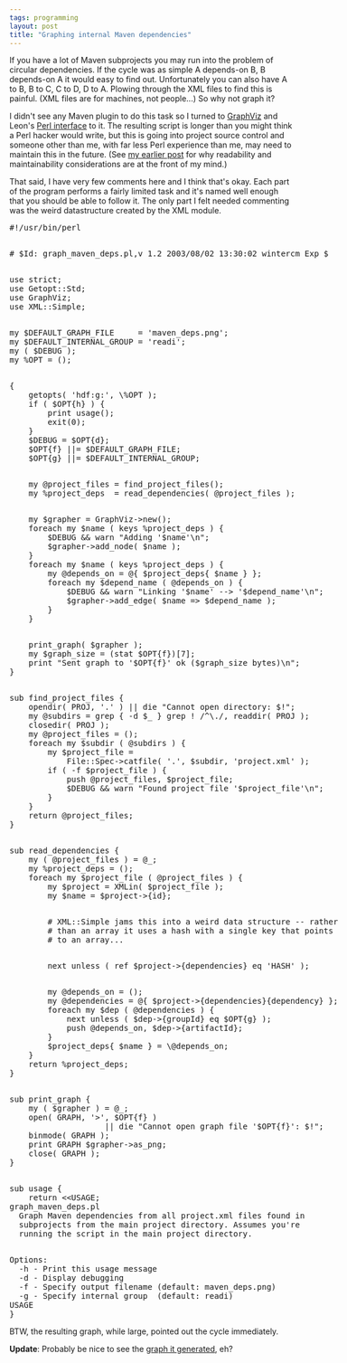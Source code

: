 ```yaml
---
tags: programming
layout: post
title: "Graphing internal Maven dependencies"
---
```




If you have a lot of Maven subprojects you may run into the problem of circular dependencies. If the cycle was as simple A depends-on B, B depends-on A it would easy to find out. Unfortunately you can also have A to B, B to C, C to D, D to A. Plowing through the XML files to find this is painful. (XML files are for machines, not people...) So why not graph it?

<p>I didn't see any Maven plugin to do this task so I turned to <a href="http://www.graphviz.org/">GraphViz</a> and Leon's <a href="http://search.cpan.org/author/LBROCARD/GraphViz-1.8/">Perl interface</a> to it. The resulting script is longer than you might think a Perl hacker would write, but this is going into project source control and someone other than me, with far less Perl experience than me, may need to maintain this in the future. (See <a href="/2003/08/02/importance_of_variable_naming.html">my earlier post</a> for why readability and maintainability considerations are at the front of my mind.)</p>

<p>That said, I have very few comments here and I think that's okay. Each part of the program performs a fairly limited task and it's named well enough that you should be able to follow it. The only part I felt needed commenting was the weird datastructure created by the XML module.</p>

<p><pre class="sourceCode">
#!/usr/bin/perl

<p># $Id: graph_maven_deps.pl,v 1.2 2003/08/02 13:30:02 wintercm Exp $

<p>use strict;
use Getopt::Std;
use GraphViz;
use XML::Simple;

<p>my $DEFAULT_GRAPH_FILE     = 'maven_deps.png';
my $DEFAULT_INTERNAL_GROUP = 'readi';
my ( $DEBUG );
my %OPT = ();

<p>{
    getopts( 'hdf:g:', \%OPT );
    if ( $OPT{h} ) {
        print usage();
        exit(0);
    }
    $DEBUG = $OPT{d};
    $OPT{f} ||= $DEFAULT_GRAPH_FILE;
    $OPT{g} ||= $DEFAULT_INTERNAL_GROUP;

<p>    my @project_files = find_project_files();
    my %project_deps  = read_dependencies( @project_files );

<p>    my $grapher = GraphViz->new();
    foreach my $name ( keys %project_deps ) {
        $DEBUG && warn "Adding '$name'\n";
        $grapher->add_node( $name );
    }
    foreach my $name ( keys %project_deps ) {
        my @depends_on = @{ $project_deps{ $name } };
        foreach my $depend_name ( @depends_on ) {
            $DEBUG && warn "Linking '$name' --> '$depend_name'\n";
            $grapher->add_edge( $name => $depend_name );
        }
    }

<p>    print_graph( $grapher );
    my $graph_size = (stat $OPT{f})[7];
    print "Sent graph to '$OPT{f}' ok ($graph_size bytes)\n";
}

<p>sub find_project_files {
    opendir( PROJ, '.' ) || die "Cannot open directory: $!";
    my @subdirs = grep { -d $_ } grep ! /^\./, readdir( PROJ );
    closedir( PROJ );
    my @project_files = ();
    foreach my $subdir ( @subdirs ) {
        my $project_file =
            File::Spec->catfile( '.', $subdir, 'project.xml' );
        if ( -f $project_file ) {
            push @project_files, $project_file;
            $DEBUG && warn "Found project file '$project_file'\n";
        }
    }
    return @project_files;
}

<p>sub read_dependencies {
    my ( @project_files ) = @_;
    my %project_deps = ();
    foreach my $project_file ( @project_files ) {
        my $project = XMLin( $project_file );
        my $name = $project->{id};

<p>        # XML::Simple jams this into a weird data structure -- rather
        # than an array it uses a hash with a single key that points
        # to an array...

<p>        next unless ( ref $project->{dependencies} eq 'HASH' );

<p>        my @depends_on = ();
        my @dependencies = @{ $project->{dependencies}{dependency} };
        foreach my $dep ( @dependencies ) {
            next unless ( $dep->{groupId} eq $OPT{g} );
            push @depends_on, $dep->{artifactId};
        }
        $project_deps{ $name } = \@depends_on;
    }
    return %project_deps;
}

<p>sub print_graph {
    my ( $grapher ) = @_;
    open( GRAPH, '>', $OPT{f} )
                    || die "Cannot open graph file '$OPT{f}': $!";
    binmode( GRAPH );
    print GRAPH $grapher->as_png;
    close( GRAPH );
}

<p>sub usage {
    return &lt;&lt;USAGE;
graph_maven_deps.pl
  Graph Maven dependencies from all project.xml files found in
  subprojects from the main project directory. Assumes you're
  running the script in the main project directory.

<p>Options:
  -h - Print this usage message
  -d - Display debugging
  -f - Specify output filename (default: maven_deps.png)
  -g - Specify internal group  (default: readi)
USAGE
}
</pre>

<p>BTW, the resulting graph, while large, pointed out the cycle immediately.</p>

<p><b>Update</b>: Probably be nice to see the <a href="/images/maven_deps.png">graph it generated</a>, eh?</p>


